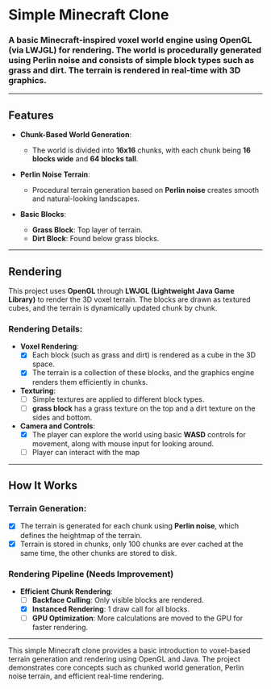 # Simple Minecraft Clone

### A basic Minecraft-inspired voxel world engine using OpenGL (via LWJGL) for rendering. The world is procedurally generated using Perlin noise and consists of simple block types such as grass and dirt. The terrain is rendered in real-time with 3D graphics.

---

## Features

- **Chunk-Based World Generation**: 
  - The world is divided into **16x16** chunks, with each chunk being **16 blocks wide** and **64 blocks tall**.
  
- **Perlin Noise Terrain**: 
  - Procedural terrain generation based on **Perlin noise** creates smooth and natural-looking landscapes.

- **Basic Blocks**:
  - **Grass Block**: Top layer of terrain.
  - **Dirt Block**: Found below grass blocks.

---

## Rendering

This project uses **OpenGL** through **LWJGL (Lightweight Java Game Library)** to render the 3D voxel terrain. The blocks are drawn as textured cubes, and the terrain is dynamically updated chunk by chunk.

### Rendering Details:  
- **Voxel Rendering**: 
  - [x] Each block (such as grass and dirt) is rendered as a cube in the 3D space.
  - [x] The terrain is a collection of these blocks, and the graphics engine renders them efficiently in chunks.
  
- **Texturing**: 
  - [ ] Simple textures are applied to different block types.
  - [ ] **grass block** has a grass texture on the top and a dirt texture on the sides and bottom.
  
- **Camera and Controls**: 
  - [x] The player can explore the world using basic **WASD** controls for movement, along with mouse input for looking around.
  - [ ] Player can interact with the map

---

## How It Works

### Terrain Generation:
- [x] The terrain is generated for each chunk using **Perlin noise**, which defines the heightmap of the terrain.
- [x] Terrain is stored in chunks, only 100 chunks are ever cached at the same time, the other chunks are stored to disk.

### Rendering Pipeline (Needs Improvement)  
- **Efficient Chunk Rendering**:
  - [ ] **Backface Culling**: Only visible blocks are rendered.
  - [x] **Instanced Rendering**: 1 draw call for all blocks.
  - [ ] **GPU Optimization**: More calculations are moved to the GPU for faster rendering.

---

This simple Minecraft clone provides a basic introduction to voxel-based terrain generation and rendering using OpenGL and Java. The project demonstrates core concepts such as chunked world generation, Perlin noise terrain, and efficient real-time rendering.
